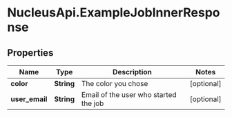 # NucleusApi.ExampleJobInnerResponse

## Properties
Name | Type | Description | Notes
------------ | ------------- | ------------- | -------------
**color** | **String** | The color you chose | [optional] 
**user_email** | **String** | Email of the user who started the job | [optional] 


